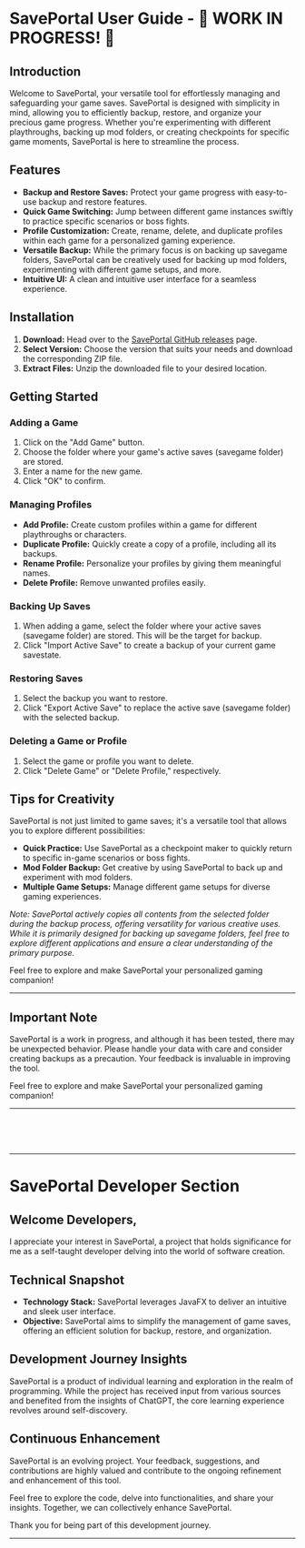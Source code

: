 # SavePortal User Guide - 🚧 WORK IN PROGRESS! 🚧

## Introduction

Welcome to SavePortal, your versatile tool for effortlessly managing and safeguarding your game saves. SavePortal is
designed with simplicity in mind, allowing you to efficiently backup, restore, and organize your precious game progress.
Whether you're experimenting with different playthroughs, backing up mod folders, or creating checkpoints for specific
game moments, SavePortal is here to streamline the process.

## Features

- **Backup and Restore Saves:** Protect your game progress with easy-to-use backup and restore features.
- **Quick Game Switching:** Jump between different game instances swiftly to practice specific scenarios or boss fights.
- **Profile Customization:** Create, rename, delete, and duplicate profiles within each game for a personalized gaming
  experience.
- **Versatile Backup:** While the primary focus is on backing up savegame folders, SavePortal can be creatively used for
  backing up mod folders, experimenting with different game setups, and more.
- **Intuitive UI:** A clean and intuitive user interface for a seamless experience.

## Installation

1. **Download:** Head over to the [SavePortal GitHub releases](https://github.com/Suleyk/SavePortal/releases) page.
2. **Select Version:** Choose the version that suits your needs and download the corresponding ZIP file.
3. **Extract Files:** Unzip the downloaded file to your desired location.

## Getting Started

### Adding a Game

1. Click on the "Add Game" button.
2. Choose the folder where your game's active saves (savegame folder) are stored.
3. Enter a name for the new game.
4. Click "OK" to confirm.

### Managing Profiles

- **Add Profile:** Create custom profiles within a game for different playthroughs or characters.
- **Duplicate Profile:** Quickly create a copy of a profile, including all its backups.
- **Rename Profile:** Personalize your profiles by giving them meaningful names.
- **Delete Profile:** Remove unwanted profiles easily.

### Backing Up Saves

1. When adding a game, select the folder where your active saves (savegame folder) are stored. This will be the target
   for backup.
2. Click "Import Active Save" to create a backup of your current game savestate.

### Restoring Saves

1. Select the backup you want to restore.
2. Click "Export Active Save" to replace the active save (savegame folder) with the selected backup.

### Deleting a Game or Profile

1. Select the game or profile you want to delete.
2. Click "Delete Game" or "Delete Profile," respectively.

## Tips for Creativity

SavePortal is not just limited to game saves; it's a versatile tool that allows you to explore different possibilities:

- **Quick Practice:** Use SavePortal as a checkpoint maker to quickly return to specific in-game scenarios or boss
  fights.
- **Mod Folder Backup:** Get creative by using SavePortal to back up and experiment with mod folders.
- **Multiple Game Setups:** Manage different game setups for diverse gaming experiences.

*Note: SavePortal actively copies all contents from the selected folder during the backup process, offering versatility
for various creative uses. While it is primarily designed for backing up savegame folders, feel free to explore
different applications and ensure a clear understanding of the primary purpose.*

Feel free to explore and make SavePortal your personalized gaming companion!

---

## Important Note

SavePortal is a work in progress, and although it has been tested, there may be unexpected behavior. Please handle your
data with care and consider creating backups as a precaution. Your feedback is invaluable in improving the tool.

Feel free to explore and make SavePortal your personalized gaming companion!

---  

<br><br><br>

---

# SavePortal Developer Section

## Welcome Developers,

I appreciate your interest in SavePortal, a project that holds significance for me as a self-taught developer delving
into the world of software creation.

## Technical Snapshot

- **Technology Stack:** SavePortal leverages JavaFX to deliver an intuitive and sleek user interface.
- **Objective:** SavePortal aims to simplify the management of game saves, offering an efficient solution for backup,
  restore, and organization.

## Development Journey Insights

SavePortal is a product of individual learning and exploration in the realm of programming. While the project has
received input from various sources and benefited from the insights of ChatGPT, the core learning experience revolves
around self-discovery.

## Continuous Enhancement

SavePortal is an evolving project. Your feedback, suggestions, and contributions are highly valued and contribute to the
ongoing refinement and enhancement of this tool.

Feel free to explore the code, delve into functionalities, and share your insights. Together, we can collectively
enhance SavePortal.

Thank you for being part of this development journey.

---
